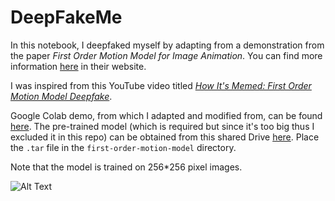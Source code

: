 # DeepFakeMe

In this notebook, I deepfaked myself by adapting from a demonstration from the paper *First Order Motion Model for Image Animation*. You can find more information [here](https://aliaksandrsiarohin.github.io/first-order-model-website/) in their website.

I was inspired from this YouTube video titled *[How It's Memed: First Order Motion Model Deepfake](https://www.youtube.com/watch?v=zZr3EHLBm4g&feature=youtu.be)*.

Google Colab demo, from which I adapted and modified from, can be found [here](https://colab.research.google.com/github/AliaksandrSiarohin/first-order-model/blob/master/demo.ipynb#scrollTo=SB12II11kF4c). The pre-trained model (which is required but since it's too big thus I excluded it in this repo) can be obtained from this shared Drive [here](https://drive.google.com/drive/folders/1kZ1gCnpfU0BnpdU47pLM_TQ6RypDDqgw?usp=sharing). Place the `.tar` file in the `first-order-motion-model` directory.

Note that the model is trained on 256\*256 pixel images.

![Alt Text](https://github.com/ktingyew/DeepFakeMe/blob/master/output.gif)

